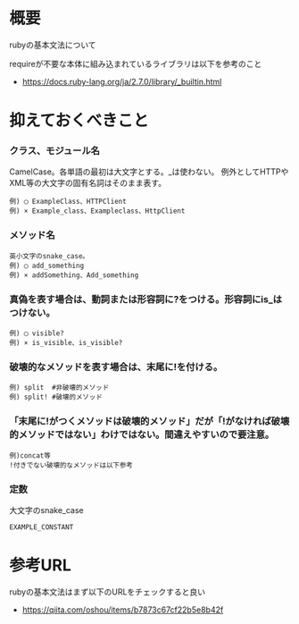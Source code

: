 # 概要
rubyの基本文法について

requireが不要な本体に組み込まれているライブラリは以下を参考のこと
- https://docs.ruby-lang.org/ja/2.7.0/library/_builtin.html

# 抑えておくべきこと

### クラス、モジュール名

CamelCase。各単語の最初は大文字とする。\_は使わない。
例外としてHTTPやXML等の大文字の固有名詞はそのまま表す。
```
例) ◯ ExampleClass、HTTPClient
例) × Example_class、Exampleclass、HttpClient
```

### メソッド名
```
英小文字のsnake_case。
例) ◯ add_something
例) × addSomething、Add_something
```

### 真偽を表す場合は、動詞または形容詞に?をつける。形容詞にis\_はつけない。
```
例) ◯ visible?
例) × is_visible、is_visible?
```


### 破壊的なメソッドを表す場合は、末尾に!を付ける。
```
例) split  #非破壊的メソッド
例) split! #破壊的メソッド
```

### 「末尾に!がつくメソッドは破壊的メソッド」だが「!がなければ破壊的メソッドではない」わけではない。間違えやすいので要注意。
```
例)concat等
!付きでない破壊的なメソッドは以下参考
```

### 定数
大文字のsnake_case
```
EXAMPLE_CONSTANT
```


# 参考URL
rubyの基本文法はまず以下のURLをチェックすると良い
- https://qiita.com/oshou/items/b7873c67cf22b5e8b42f

